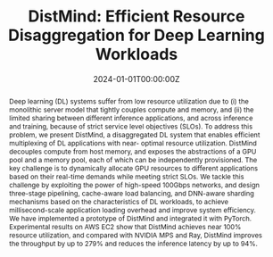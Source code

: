 ---
title: 'DistMind: Efficient Resource Disaggregation for Deep Learning Workloads'

# Authors
# If you created a profile for a user (e.g. the default `admin` user), write the username (folder name) here
# and it will be replaced with their full name and linked to their profile.
authors:
  - Xin Jin
  - Zhihao Bai
  - Zhen Zhang
  - Yibo Zhu
  - admin
  - Xuanzhe Liu

date: "2024-01-01T00:00:00Z"
# doi: '10.48550/arXiv.2305.05920'

# Schedule page publish date (NOT publication's date).
# publishDate: '2023'

# Publication type.
# Legend: 0 = Uncategorized; 1 = Conference paper; 2 = Journal article;
# 3 = Preprint / Working Paper; 4 = Report; 5 = Book; 6 = Book section;
# 7 = Thesis; 8 = Patent
publication_types: ['2']

publication: In *IEEE/ACM Transactions on Networking* (CCF-A)
publication_short: In *TON 24*

abstract: 'Deep learning (DL) systems suffer from low resource
utilization due to (i) the monolithic server model that tightly
couples compute and memory, and (ii) the limited sharing between
different inference applications, and across inference and training,
because of strict service level objectives (SLOs). To address
this problem, we present DistMind, a disaggregated DL system
that enables efficient multiplexing of DL applications with near-
optimal resource utilization. DistMind decouples compute from
host memory, and exposes the abstractions of a GPU pool and a
memory pool, each of which can be independently provisioned.
The key challenge is to dynamically allocate GPU resources to
different applications based on their real-time demands while
meeting strict SLOs. We tackle this challenge by exploiting the
power of high-speed 100Gbps networks, and design three-stage
pipelining, cache-aware load balancing, and DNN-aware sharding
mechanisms based on the characteristics of DL workloads,
to achieve millisecond-scale application loading overhead and
improve system efficiency. We have implemented a prototype of
DistMind and integrated it with PyTorch. Experimental results
on AWS EC2 show that DistMind achieves near 100% resource
utilization, and compared with NVIDIA MPS and Ray, DistMind
improves the throughput by up to 279% and reduces the inference
latency by up to 94%.'

# Summary. An optional shortened abstract.
tags: []

# Display this page in the Featured widget?
featured: true

# Custom links (uncomment lines below)
# links:
# - name: Custom Link
#   url: http://example.org
url_pdf: ''
url_code: ''
url_dataset: ''
url_poster: ''
url_project: ''
url_slides: ''
url_source: ''
url_video: ''

# Featured image
# To use, add an image named `featured.jpg/png` to your page's folder.
# image:
#   caption: 'Image credit: [**Unsplash**](https://unsplash.com/photos/pLCdAaMFLTE)'
#   focal_point: ''
#   preview_only: false

# Associated Projects (optional).
#   Associate this publication with one or more of your projects.
#   Simply enter your project's folder or file name without extension.
#   E.g. `internal-project` references `content/project/internal-project/index.md`.
#   Otherwise, set `projects: []`.
# projects:
#   - example

# Slides (optional).
#   Associate this publication with Markdown slides.
#   Simply enter your slide deck's filename without extension.
#   E.g. `slides: "example"` references `content/slides/example/index.md`.
#   Otherwise, set `slides: ""`.
# slides: example
---